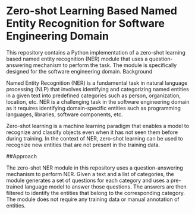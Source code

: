 # Zero-shot Learning Based Named Entity Recognition for Software Engineering Domain

This repository contains a Python implementation of a zero-shot learning based named entity recognition (NER) module that uses a question-answering mechanism to perform the task. The module is specifically designed for the software engineering domain.
Background

Named Entity Recognition (NER) is a fundamental task in natural language processing (NLP) that involves identifying and categorizing named entities in a given text into predefined categories such as person, organization, location, etc. NER is a challenging task in the software engineering domain as it requires identifying domain-specific entities such as programming languages, libraries, software components, etc.

Zero-shot learning is a machine learning paradigm that enables a model to recognize and classify objects even when it has not seen them before during training. In the context of NER, zero-shot learning can be used to recognize new entities that are not present in the training data.

##Approach

The zero-shot NER module in this repository uses a question-answering mechanism to perform NER. Given a text and a list of categories, the module generates a set of questions for each category and uses a pre-trained language model to answer those questions. The answers are then filtered to identify the entities that belong to the corresponding category. The module does not require any training data or manual annotation of entities.
